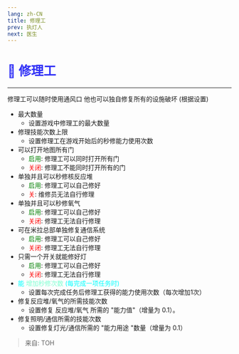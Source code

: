 ```yaml
---
lang: zh-CN
title: 修理工
prev: 执灯人
next: 医生
---
```


# <font color="#3131f6">🔧 <b>修理工</b></font> <Badge text="Support" type="tip" vertical="middle"/>

***

修理工可以随时使用通风口 他也可以独自修复所有的设施破坏 (根据设置)

- 最大数量
  - 设置游戏中修理工的最大数量
- 修理技能次数上限
  - 设置修理工在游戏开始后的秒修能力使用次数
- 可以打开地图所有门
  - <font color=green>启用</font>: 修理工可以同时打开所有门
  - <font color=red>关闭</font>: 修理工不能同时打开所有的门
- 单独并且可以秒修核反应堆
  - <font color=green>启用</font>: 修理工可以自己修好
  - <font color=red>关</font>: 维修员无法自行修理
- 单独并且可以秒修氧气
  - <font color=green>启用</font>: 修理工可以自己修好
  - <font color=red>关闭</font>: 修理工无法自行修理
- 可在米拉总部单独修复通信系统
  - <font color=green>启用</font>: 修理工可以自己修好
  - <font color=red>关闭</font>: 修理工无法自行修理
- 只需一个开关就能修好灯
  - <font color=green>启用</font>: 修理工可以自己修好
  - <font color=red>关闭</font>: 修理工无法自行修理
- <font color=#00ffff>能</font> <font color=#7fffd2>增加秒修次数</font> <font color=#00ffff>(每完成一项任务时)</font>
  - 设置每次完成任务后修理工获得的能力使用次数（每次增加1次）
- 修复反应堆/氧气的所需技能次数
  - 设置修复 反应堆/氧气 所需的 "能力值"（增量为 0.1）。
- 修复照明/通信所需的技能次数
  - 设置修复灯光/通信所需的 "能力用途 "数量（增量为 0.1）

> 来自: TOH
